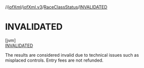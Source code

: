 //[iofXml](../../../../index.md)/[iofXml.v3](../../index.md)/[RaceClassStatus](../index.md)/[INVALIDATED](index.md)

# INVALIDATED

[jvm]\
[INVALIDATED](index.md)

The results are considered invalid due to technical issues such as misplaced controls. Entry fees are not refunded.
